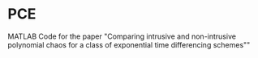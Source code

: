 # PCE
MATLAB Code for the paper "Comparing intrusive and non-intrusive polynomial chaos for a class of exponential time differencing schemes""
